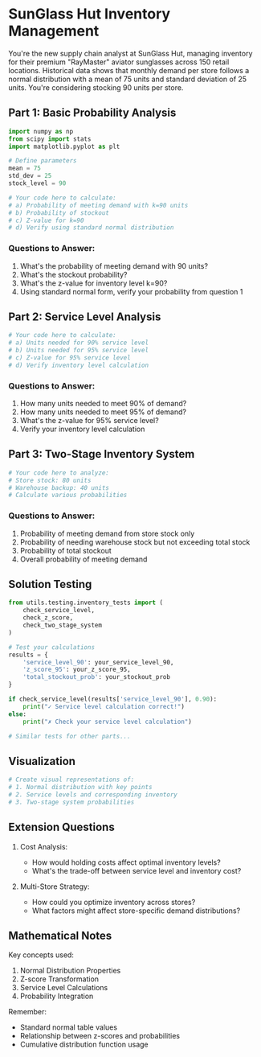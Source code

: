 # SunGlass Hut Inventory Management

You're the new supply chain analyst at SunGlass Hut, managing inventory for their premium "RayMaster" aviator sunglasses across 150 retail locations. Historical data shows that monthly demand per store follows a normal distribution with a mean of 75 units and standard deviation of 25 units. You're considering stocking 90 units per store.

## Part 1: Basic Probability Analysis

```python
import numpy as np
from scipy import stats
import matplotlib.pyplot as plt

# Define parameters
mean = 75
std_dev = 25
stock_level = 90

# Your code here to calculate:
# a) Probability of meeting demand with k=90 units
# b) Probability of stockout
# c) Z-value for k=90
# d) Verify using standard normal distribution
```

### Questions to Answer:
1. What's the probability of meeting demand with 90 units?
2. What's the stockout probability?
3. What's the z-value for inventory level k=90?
4. Using standard normal form, verify your probability from question 1

## Part 2: Service Level Analysis

```python
# Your code here to calculate:
# a) Units needed for 90% service level
# b) Units needed for 95% service level
# c) Z-value for 95% service level
# d) Verify inventory level calculation
```

### Questions to Answer:
1. How many units needed to meet 90% of demand?
2. How many units needed to meet 95% of demand?
3. What's the z-value for 95% service level?
4. Verify your inventory level calculation

## Part 3: Two-Stage Inventory System

```python
# Your code here to analyze:
# Store stock: 80 units
# Warehouse backup: 40 units
# Calculate various probabilities
```

### Questions to Answer:
1. Probability of meeting demand from store stock only
2. Probability of needing warehouse stock but not exceeding total stock
3. Probability of total stockout
4. Overall probability of meeting demand

## Solution Testing

```python
from utils.testing.inventory_tests import (
    check_service_level,
    check_z_score,
    check_two_stage_system
)

# Test your calculations
results = {
    'service_level_90': your_service_level_90,
    'z_score_95': your_z_score_95,
    'total_stockout_prob': your_stockout_prob
}

if check_service_level(results['service_level_90'], 0.90):
    print("✓ Service level calculation correct!")
else:
    print("✗ Check your service level calculation")

# Similar tests for other parts...
```

## Visualization

```python
# Create visual representations of:
# 1. Normal distribution with key points
# 2. Service levels and corresponding inventory
# 3. Two-stage system probabilities
```

## Extension Questions

1. Cost Analysis:
   - How would holding costs affect optimal inventory levels?
   - What's the trade-off between service level and inventory cost?

2. Multi-Store Strategy:
   - How could you optimize inventory across stores?
   - What factors might affect store-specific demand distributions?

## Mathematical Notes

Key concepts used:
1. Normal Distribution Properties
2. Z-score Transformation
3. Service Level Calculations
4. Probability Integration

Remember:
- Standard normal table values
- Relationship between z-scores and probabilities
- Cumulative distribution function usage
